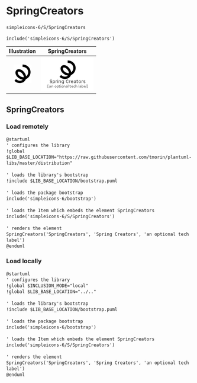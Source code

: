 # SpringCreators


```text
simpleicons-6/S/SpringCreators
```

```text
include('simpleicons-6/S/SpringCreators')
```



| Illustration | SpringCreators |
| :---: | :---: |
| ![illustration for Illustration](../../simpleicons-6/S/SpringCreators.png) | ![illustration for SpringCreators](../../simpleicons-6/S/SpringCreators.Local.png) |




## SpringCreators

### Load remotely
```plantuml
@startuml
' configures the library
!global $LIB_BASE_LOCATION="https://raw.githubusercontent.com/tmorin/plantuml-libs/master/distribution"

' loads the library's bootstrap
!include $LIB_BASE_LOCATION/bootstrap.puml

' loads the package bootstrap
include('simpleicons-6/bootstrap')

' loads the Item which embeds the element SpringCreators
include('simpleicons-6/S/SpringCreators')

' renders the element
SpringCreators('SpringCreators', 'Spring Creators', 'an optional tech label')
@enduml
```

### Load locally
```plantuml
@startuml
' configures the library
!global $INCLUSION_MODE="local"
!global $LIB_BASE_LOCATION="../.."

' loads the library's bootstrap
!include $LIB_BASE_LOCATION/bootstrap.puml

' loads the package bootstrap
include('simpleicons-6/bootstrap')

' loads the Item which embeds the element SpringCreators
include('simpleicons-6/S/SpringCreators')

' renders the element
SpringCreators('SpringCreators', 'Spring Creators', 'an optional tech label')
@enduml
```

